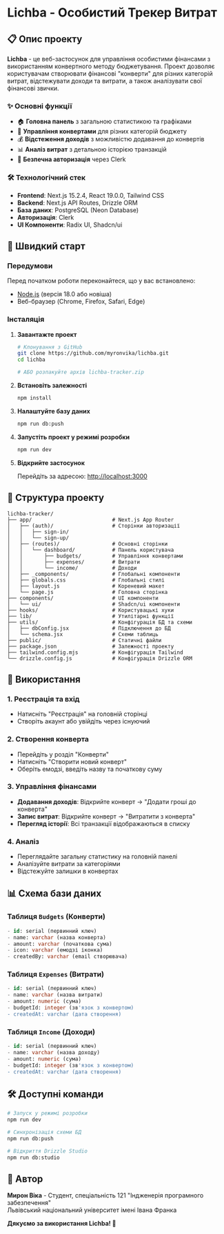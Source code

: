 # Lichba - Особистий Трекер Витрат

## 📋 Опис проекту

**Lichba** - це веб-застосунок для управління особистими фінансами з використанням конвертного методу бюджетування. Проект дозволяє користувачам створювати фінансові "конверти" для різних категорій витрат, відстежувати доходи та витрати, а також аналізувати свої фінансові звички.

### ✨ Основні функції

- 🏠 **Головна панель** з загальною статистикою та графіками
- 💼 **Управління конвертами** для різних категорій бюджету
- 💰 **Відстеження доходів** з можливістю додавання до конвертів
- 📊 **Аналіз витрат** з детальною історією транзакцій
- 🔐 **Безпечна авторизація** через Clerk

### 🛠 Технологічний стек

- **Frontend**: Next.js 15.2.4, React 19.0.0, Tailwind CSS
- **Backend**: Next.js API Routes, Drizzle ORM
- **База даних**: PostgreSQL (Neon Database)
- **Авторизація**: Clerk
- **UI Компоненти**: Radix UI, Shadcn/ui

## 🚀 Швидкий старт

### Передумови

Перед початком роботи переконайтеся, що у вас встановлено:

- [Node.js](https://nodejs.org/) (версія 18.0 або новіша)
- Веб-браузер (Chrome, Firefox, Safari, Edge)

### Інсталяція

1. **Завантажте проект**
   ```bash
   # Клонування з GitHub
   git clone https://github.com/myronvika/lichba.git
   cd lichba
   
   # АБО розпакуйте архів lichba-tracker.zip
   ```

2. **Встановіть залежності**
   ```bash
   npm install
   ```

3. **Налаштуйте базу даних**
   ```bash
   npm run db:push
   ```

4. **Запустіть проект у режимі розробки**
   ```bash
   npm run dev
   ```

5. **Відкрийте застосунок**

   Перейдіть за адресою: [http://localhost:3000](http://localhost:3000)

## 📁 Структура проекту

```
lichba-tracker/
├── app/                          # Next.js App Router
│   ├── (auth)/                   # Сторінки авторизації
│   │   ├── sign-in/
│   │   └── sign-up/
│   ├── (routes)/                 # Основні сторінки
│   │   └── dashboard/            # Панель користувача
│   │       ├── budgets/          # Управління конвертами
│   │       ├── expenses/         # Витрати
│   │       └── income/           # Доходи
│   ├── _components/              # Глобальні компоненти
│   ├── globals.css               # Глобальні стилі
│   ├── layout.js                 # Кореневий макет
│   └── page.js                   # Головна сторінка
├── components/                   # UI компоненти
│   └── ui/                       # Shadcn/ui компоненти
├── hooks/                        # Користувацькі хуки
├── lib/                          # Утилітарні функції
├── utils/                        # Конфігурація БД та схеми
│   ├── dbConfig.jsx              # Підключення до БД
│   └── schema.jsx                # Схеми таблиць
├── public/                       # Статичні файли
├── package.json                  # Залежності проекту
├── tailwind.config.mjs           # Конфігурація Tailwind
└── drizzle.config.js             # Конфігурація Drizzle ORM
```

## 🎯 Використання

### 1. Реєстрація та вхід
- Натисніть "Реєстрація" на головній сторінці
- Створіть акаунт або увійдіть через існуючий

### 2. Створення конверта
- Перейдіть у розділ "Конверти"
- Натисніть "Створити новий конверт"
- Оберіть емодзі, введіть назву та початкову суму

### 3. Управління фінансами
- **Додавання доходів**: Відкрийте конверт → "Додати гроші до конверта"
- **Запис витрат**: Відкрийте конверт → "Витратити з конверта"
- **Перегляд історії**: Всі транзакції відображаються в списку

### 4. Аналіз
- Переглядайте загальну статистику на головній панелі
- Аналізуйте витрати за категоріями
- Відстежуйте залишки в конвертах

## 📊 Схема бази даних

### Таблиця `Budgets` (Конверти)
```sql
- id: serial (первинний ключ)
- name: varchar (назва конверта)
- amount: varchar (початкова сума)
- icon: varchar (емодзі іконка)
- createdBy: varchar (email створювача)
```

### Таблиця `Expenses` (Витрати)
```sql
- id: serial (первинний ключ)
- name: varchar (назва витрати)
- amount: numeric (сума)
- budgetId: integer (зв'язок з конвертом)
- createdAt: varchar (дата створення)
```

### Таблиця `Income` (Доходи)
```sql
- id: serial (первинний ключ)
- name: varchar (назва доходу)
- amount: numeric (сума)
- budgetId: integer (зв'язок з конвертом)
- createdAt: varchar (дата створення)
```

## 🛠 Доступні команди

```bash
# Запуск у режимі розробки
npm run dev

# Синхронізація схеми БД
npm run db:push

# Відкриття Drizzle Studio
npm run db:studio
```


## 👥 Автор

**Мирон Віка** - Студент, спеціальність 121 "Індженерія програмного забезпечення"  
Львівський національний університет імені Івана Франка



**Дякуємо за використання Lichba! 💙**